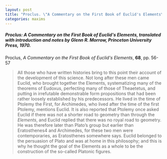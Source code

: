 ```yaml
---
layout: post
title: "Proclus. \"A Commentary on the First Book of Euclid's Elements\""
categories: maxims
---
```


##### *Proclus: A Commentary on the First Book of Euclid's Elements*, translated with introduction and notes by Glenn R. Morrow, Princeton University Press, 1970.

Proclus, *A Commentary on the First Book of Euclid's Elements*, **68**, pp. 56-57

> All those who have written histories bring to this point their
> account of the development of this science. Not long after
> these men came Euclid, who brought together the Elements,
> systematizing many of the theorems of Eudoxus, perfecting
> many of those of Theaetetus, and putting in irrefutable
> demonstrable form propositions that had been rather loosely
> established by his predecessors. He lived in the time of
> Ptolemy the First, for Archimedes, who lived after the time of
> the first Ptolemy, mentions Euclid. It is also reported that
> Ptolemy once asked Euclid if there was not a shorter road to
> geometry than through the *Elements*, and Euclid replied that
> there was no royal road to geometry. He was therefore later
> than Plato’s group but earlier than Eratosthenes4 and Archimedes, for these two men were contemporaries, as Eratosthenes somewhere says. Euclid belonged to the persuasion of
> Plato and was at home in this philosophy; and this is why he
> thought the goal of the Elements as a whole to be the construction of the so-called Platonic figures.
